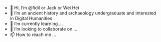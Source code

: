 - 👋 Hi, I’m @fidil or Jack or Wei Hei
- 👀 I’m an ancient history and archaeology undergraduate and interested in Digital Humanities
- 🌱 I’m currently learning ...
- 💞️ I’m looking to collaborate on ...
- 📫 How to reach me ...

<!---
fidil/fidil is a ✨ special ✨ repository because its `README.md` (this file) appears on your GitHub profile.
You can click the Preview link to take a look at your changes.
--->
